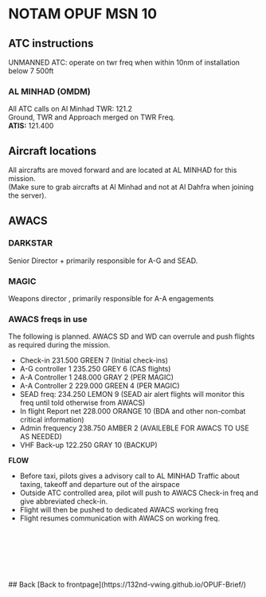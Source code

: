 # NOTAM OPUF MSN 10

## ATC instructions
UNMANNED ATC: operate on twr freq when within 10nm of installation below 7 500ft

### AL MINHAD (OMDM)
All ATC calls on Al Minhad TWR: 121.2 <br>
Ground, TWR and Approach merged on TWR Freq. <br>
**ATIS:** 121.400

## Aircraft locations
All aircrafts are moved forward and are located at AL MINHAD for this mission. <br>
(Make sure to grab aircrafts at Al Minhad and not at Al Dahfra when joining the server).


## AWACS

### DARKSTAR
Senior Director + primarily responsible for A-G and SEAD.



### MAGIC
Weapons director , primarily responsible for A-A engagements


### AWACS freqs in use
The following is planned. AWACS SD and WD can overrule and push flights as required during the mission.

* Check-in	231.500	GREEN 7  (Initial check-ins)
* A-G controller 1	235.250	GREY 6 (CAS flights)
* A-A Controller 1	248.000	GRAY 2 (PER MAGIC)
* A-A Controller 2	229.000	GREEN 4 (PER MAGIC)
* SEAD freq: 234.250	LEMON 9  (SEAD air alert flights will monitor this freq until told otherwise from AWACS)
* In flight Report net	228.000	ORANGE 10  (BDA and other non-combat critical information)
* Admin frequency	238.750	AMBER 2  (AVAILEBLE FOR AWACS TO USE AS NEEDED)
* VHF Back-up	122.250	GRAY 10   (BACKUP)



**FLOW**
* Before taxi, pilots gives a advisory call to AL MINHAD Traffic about taxing, takeoff and departure out of the airspace
* Outside ATC controlled area, pilot will push to AWACS Check-in freq and give abbreviated check-in. 
* Flight will then be pushed to dedicated AWACS working freq
* Flight resumes communication with AWACS on working freq.
<br>
<br>
<br>
<br>
<br>
<br>
## Back
[Back to frontpage](https://132nd-vwing.github.io/OPUF-Brief/)